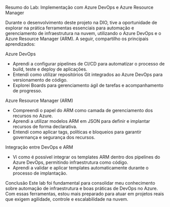 Resumo do Lab: Implementação com Azure DevOps e Azure Resource Manager

Durante o desenvolvimento deste projeto na DIO, tive a oportunidade de explorar na prática ferramentas essenciais para automação e gerenciamento de infraestrutura na nuvem, utilizando o Azure DevOps e o Azure Resource Manager (ARM). A seguir, compartilho os principais aprendizados:

Azure DevOps
- Aprendi a configurar pipelines de CI/CD para automatizar o processo de build, teste e deploy de aplicações.
- Entendi como utilizar repositórios Git integrados ao Azure DevOps para versionamento de código.
- Explorei Boards para gerenciamento ágil de tarefas e acompanhamento de progresso.

Azure Resource Manager (ARM)
- Compreendi o papel do ARM como camada de gerenciamento dos recursos no Azure.
- Aprendi a utilizar modelos ARM em JSON para definir e implantar recursos de forma declarativa.
- Entendi como aplicar tags, políticas e bloqueios para garantir governança e segurança dos recursos.

Integração entre DevOps e ARM
- Vi como é possível integrar os templates ARM dentro dos pipelines do Azure DevOps, permitindo infraestrutura como código.
- Aprendi a validar e aplicar templates automaticamente durante o processo de implantação.

Conclusão
Este lab foi fundamental para consolidar meu conhecimento sobre automação de infraestrutura e boas práticas de DevOps no Azure. Com essas ferramentas, estou mais preparado para atuar em projetos reais que exigem agilidade, controle e escalabilidade na nuvem.

